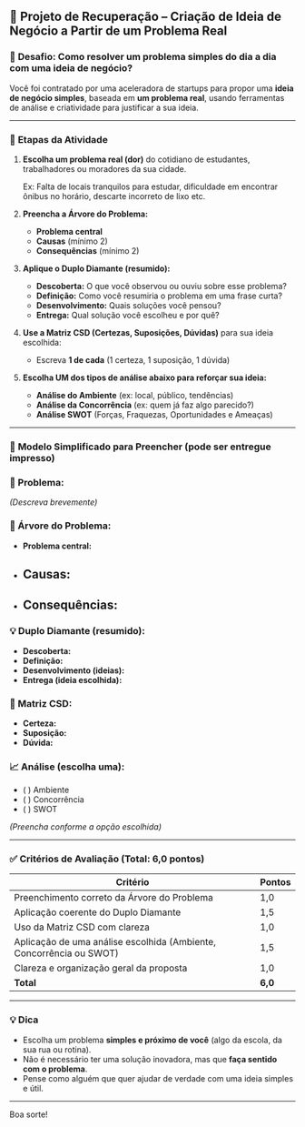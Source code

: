 ## 📘 Projeto **de Recuperação – Criação de Ideia de Negócio a Partir de um Problema Real**

### 🎯 **Desafio: Como resolver um problema simples do dia a dia com uma ideia de negócio?**

Você foi contratado por uma aceleradora de startups para propor uma **ideia de negócio simples**, baseada em **um problema real**, usando ferramentas de análise e criatividade para justificar a sua ideia.

---

### 🧩 **Etapas da Atividade**

1. **Escolha um problema real (dor)** do cotidiano de estudantes, trabalhadores ou moradores da sua cidade.
    
    Ex: Falta de locais tranquilos para estudar, dificuldade em encontrar ônibus no horário, descarte incorreto de lixo etc.
    
2. **Preencha a Árvore do Problema:**
    - **Problema central**
    - **Causas** (mínimo 2)
    - **Consequências** (mínimo 2)
3. **Aplique o Duplo Diamante (resumido):**
    - **Descoberta:** O que você observou ou ouviu sobre esse problema?
    - **Definição:** Como você resumiria o problema em uma frase curta?
    - **Desenvolvimento:** Quais soluções você pensou?
    - **Entrega:** Qual solução você escolheu e por quê?
4. **Use a Matriz CSD (Certezas, Suposições, Dúvidas)** para sua ideia escolhida:
    - Escreva **1 de cada** (1 certeza, 1 suposição, 1 dúvida)
5. **Escolha UM dos tipos de análise abaixo para reforçar sua ideia:**
    - **Análise do Ambiente** (ex: local, público, tendências)
    - **Análise da Concorrência** (ex: quem já faz algo parecido?)
    - **Análise SWOT** (Forças, Fraquezas, Oportunidades e Ameaças)

---

### 📝 **Modelo Simplificado para Preencher (pode ser entregue impresso)**

### 🔎 Problema:

*(Descreva brevemente)*

### 🌳 Árvore do Problema:

- **Problema central:**
- **Causas:**
    - 
- **Consequências:**
    - 

### 💡 Duplo Diamante (resumido):

- **Descoberta:**
- **Definição:**
- **Desenvolvimento (ideias):**
- **Entrega (ideia escolhida):**

### 🧠 Matriz CSD:

- **Certeza:**
- **Suposição:**
- **Dúvida:**

### 📈 Análise (escolha uma):

- ( ) Ambiente
- ( ) Concorrência
- ( ) SWOT

*(Preencha conforme a opção escolhida)*

---

### ✅ **Critérios de Avaliação (Total: 6,0 pontos)**

| Critério | Pontos |
| --- | --- |
| Preenchimento correto da Árvore do Problema | 1,0 |
| Aplicação coerente do Duplo Diamante | 1,5 |
| Uso da Matriz CSD com clareza | 1,0 |
| Aplicação de uma análise escolhida (Ambiente, Concorrência ou SWOT) | 1,5 |
| Clareza e organização geral da proposta | 1,0 |
| **Total** | **6,0** |

---

### 💡 **Dica**

- Escolha um problema **simples e próximo de você** (algo da escola, da sua rua ou rotina).
- Não é necessário ter uma solução inovadora, mas que **faça sentido com o problema**.
- Pense como alguém que quer ajudar de verdade com uma ideia simples e útil.

---

Boa sorte!
